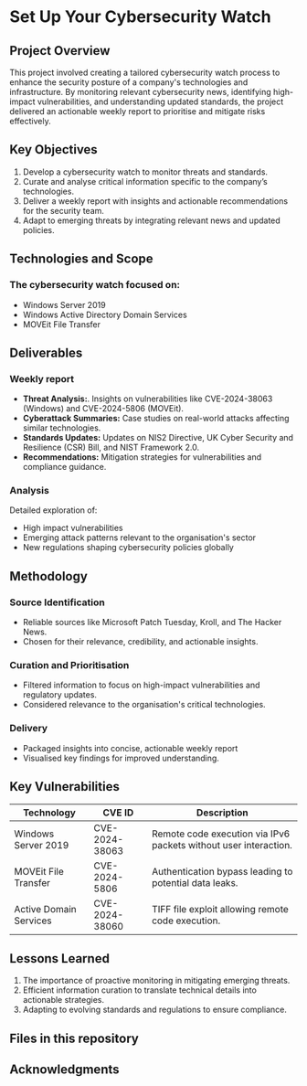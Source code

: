 # Set Up Your Cybersecurity Watch

## Project Overview

This project involved creating a tailored cybersecurity watch process to enhance the security posture of a company's technologies and infrastructure. By monitoring relevant cybersecurity news, identifying high-impact vulnerabilities, and understanding updated standards, the project delivered an actionable weekly report to prioritise and mitigate risks effectively.

## Key Objectives

1. Develop a cybersecurity watch to monitor threats and standards.
2. Curate and analyse critical information specific to the company’s technologies.
3. Deliver a weekly report with insights and actionable recommendations for the security team.
4. Adapt to emerging threats by integrating relevant news and updated policies.

## Technologies and Scope
### The cybersecurity watch focused on:

- Windows Server 2019
- Windows Active Directory Domain Services
- MOVEit File Transfer

## Deliverables 
### Weekly report 

- <strong>Threat Analysis:</strong>. Insights on vulnerabilities like CVE-2024-38063 (Windows) and CVE-2024-5806 (MOVEit).
- <strong>Cyberattack Summaries:</strong> Case studies on real-world attacks affecting similar technologies.
- <strong>Standards Updates:</strong> Updates on NIS2 Directive, UK Cyber Security and Resilience (CSR) Bill, and NIST Framework 2.0.
- <strong>Recommendations:</strong> Mitigation strategies for vulnerabilities and compliance guidance.

### Analysis 

Detailed exploration of: 
- High impact vulnerabilities
- Emerging attack patterns relevant to the organisation's sector
- New regulations shaping cybersecurity policies globally

## Methodology
### Source Identification 

- Reliable sources like Microsoft Patch Tuesday, Kroll, and The Hacker News.
- Chosen for their relevance, credibility, and actionable insights.

### Curation and Prioritisation 

- Filtered information to focus on high-impact vulnerabilities and regulatory updates.
- Considered relevance to the organisation's critical technologies.

### Delivery 

- Packaged insights into concise, actionable weekly report
- Visualised key findings for improved understanding.

## Key Vulnerabilities

| Technology | CVE ID	| Description
| -------- | ------- | ------- |
| Windows Server 2019	| CVE-2024-38063 | Remote code execution via IPv6 packets without user interaction. | 
| MOVEit File Transfer | CVE-2024-5806 | Authentication bypass leading to potential data leaks. |
| Active Domain Services | CVE-2024-38060	| TIFF file exploit allowing remote code execution. |


## Lessons Learned 

1. The importance of proactive monitoring in mitigating emerging threats.
2. Efficient information curation to translate technical details into actionable strategies.
3. Adapting to evolving standards and regulations to ensure compliance.

## Files in this repository 

## Acknowledgments 
